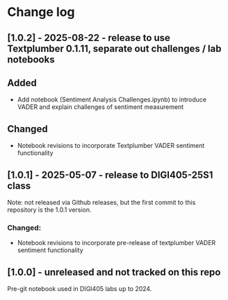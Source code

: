 # Change log

## [1.0.2] - 2025-08-22 - release to use Textplumber 0.1.11, separate out challenges / lab notebooks

## Added

- Add notebook (Sentiment Analysis Challenges.ipynb) to introduce VADER and explain challenges of sentiment measurement

## Changed

- Notebook revisions to incorporate Textplumber VADER sentiment functionality

## [1.0.1] - 2025-05-07 - release to DIGI405-25S1 class

Note: not released via Github releases, but the first commit to this repository is the 1.0.1 version. 

### Changed:

- Notebook revisions to incorporate pre-release of textplumber VADER sentiment functionality

## [1.0.0] - unreleased and not tracked on this repo

Pre-git notebook used in DIGI405 labs up to 2024.